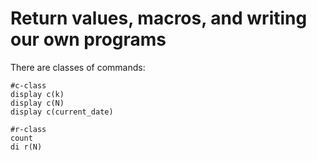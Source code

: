 # Return values, macros, and writing  our own programs

There are classes of commands:

```
#c-class
display c(k)
display c(N)
display c(current_date)

#r-class
count
di r(N)
```
